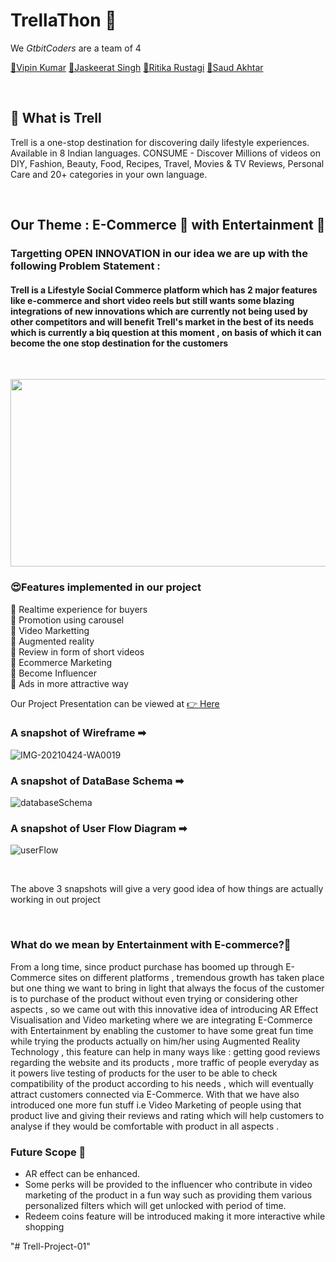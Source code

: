 # TrellaThon 🤩

We *GtbitCoders* are a team of 4 

<p>
  <a href="https://github.com/Vipin1313">📌Vipin Kumar</a>
  <a href="https://github.com/Jassi10000">📌Jaskeerat Singh</a>
  <a href="https://github.com/ritika-rustagi">📌Ritika Rustagi</a>
  <a href="https://github.com/AkhtarSaud">📌Saud Akhtar</a>
</p>
<br> 

## 🔆 What is Trell
Trell is a one-stop destination for discovering daily lifestyle experiences. Available in 8 Indian languages. CONSUME - Discover Millions of videos on DIY, Fashion, Beauty, Food, Recipes, Travel, Movies & TV Reviews, Personal Care and 20+ categories in your own language.


<br>


## Our Theme  : E-Commerce 🎁 with Entertainment 🤩

### Targetting OPEN INNOVATION in our idea we are up with the following Problem Statement :                                       

#### Trell is a Lifestyle Social Commerce platform which has 2 major features like e-commerce and short video reels but still wants some blazing integrations of new innovations which are currently not being used by other competitors and will benefit Trell's market in the best of its needs which is currently a biq question at this moment , on basis of which it can become the  one stop destination for the customers
<br>

<p align="center">
    <img src="https://github.com/Jassi10000/Trell-Project/blob/main/Project-Giphy/1619208050466.gif" width="550" height="300"/>
</p>  


### 😍Features implemented in our project

🚩 Realtime experience for buyers         
🚩 Promotion using carousel                                     
🚩 Video Marketting                           
🚩 Augmented reality                                  
🚩 Review in form of short videos                          
🚩 Ecommerce Marketing                           
🚩 Become Influencer                     
🚩 Ads in more attractive way                 


Our Project Presentation can be viewed at <a href="https://www.canva.com/design/DAEcguWFnZE/share/preview?token=A553IkeOWuKz_jugMIb2XA&role=EDITOR&utm_content=DAEcguWFnZE&utm_campaign=designshare&utm_medium=link&utm_source=sharebutton">👉 Here</a>

### A snapshot of Wireframe ➡
![IMG-20210424-WA0019](https://user-images.githubusercontent.com/64856348/115929589-af261600-a4a5-11eb-865c-77226c97c212.jpg)

### A snapshot of DataBase Schema ➡
![databaseSchema](https://user-images.githubusercontent.com/64856348/115930666-8272fe00-a4a7-11eb-9a3b-c7045b6d6fc2.PNG)

### A snapshot of User Flow Diagram ➡
![userFlow](https://user-images.githubusercontent.com/64856348/115933212-062ee980-a4ac-11eb-9e0f-005ba29571aa.PNG)

<br>

The above 3 snapshots will give a very good idea of how things are actually working in out project 

<br>

### What do we mean by Entertainment with E-commerce?🤔
From a long time, since product purchase has boomed up through E-Commerce sites on different platforms , tremendous growth has taken place but one thing we want to bring in light that always the focus of the customer is to purchase of the product without even trying or considering other aspects , so we came out with this innovative idea of introducing AR Effect Visualisation and Video marketing where we are integrating E-Commerce with Entertainment by enabling the customer to have some great fun time while trying the products actually on him/her using Augmented Reality Technology , this feature can help in many ways like : getting good reviews regarding the website and its products , more traffic of people everyday as it powers live testing of products for the user to be able to check compatibility of the product according to his needs , which will eventually attract customers connected via E-Commerce. 
With that we have also introduced one more fun stuff i.e Video Marketing of people using that product live and giving their reviews and rating which will help customers to analyse if they would be comfortable with product in all aspects .
<br>

### Future Scope 🤖
* AR effect can be enhanced.
* Some perks  will be provided to the influencer who contribute in video marketing of the product in a fun way such as providing them various personalized filters which will     get unlocked with period of time.
* Redeem coins feature will be introduced making it more interactive while shopping

 
"# Trell-Project-01" 
